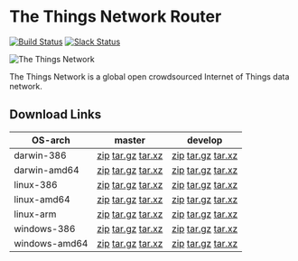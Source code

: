# The Things Network Router

[![Build Status](https://travis-ci.org/TheThingsNetwork/ttn.svg?branch=develop)](https://travis-ci.org/TheThingsNetwork/ttn) [![Slack Status](https://slack.thethingsnetwork.org/badge.svg)](https://slack.thethingsnetwork.org/)

![The Things Network](http://thethingsnetwork.org/static/ttn/media/The%20Things%20Uitlijning.svg)

The Things Network is a global open crowdsourced Internet of Things data network.

## Download Links
| OS-arch | master | develop |
| ------- | ------ | ------- |
| darwin-386 | [zip][dd32z] [tar.gz][dd32g] [tar.xz][dd32x] | [zip][md32z] [tar.gz][md32g] [tar.xz][md32x] |
| darwin-amd64 | [zip][dd64z] [tar.gz][dd64g] [tar.xz][dd64x] | [zip][md64z] [tar.gz][md64g] [tar.xz][md64x] |
| linux-386 | [zip][dl32z] [tar.gz][dl32g] [tar.xz][dl32x] | [zip][ml32z] [tar.gz][ml32g] [tar.xz][ml32x] |
| linux-amd64 | [zip][dl64z] [tar.gz][dl64g] [tar.xz][dl64x] | [zip][ml64z] [tar.gz][ml64g] [tar.xz][ml64x] |
| linux-arm | [zip][dlarmz] [tar.gz][dlarmg] [tar.xz][dlarmx] | [zip][mlarmz] [tar.gz][mlarmg] [tar.xz][mlarmx] |
| windows-386 | [zip][dw32z] [tar.gz][dw32g] [tar.xz][dw32x] | [zip][mw32z] [tar.gz][mw32g] [tar.xz][mw32x] |
| windows-amd64 | [zip][dw64z] [tar.gz][dw64g] [tar.xz][dw64x] | [zip][mw64z] [tar.gz][mw64g] [tar.xz][mw64x] |

[dd32z]: https://thethingsnetwork.blob.core.windows.net/release/src/github.com/TheThingsNetwork/ttn/release/branch/develop/router-darwin-386.zip
[dd32g]: https://thethingsnetwork.blob.core.windows.net/release/src/github.com/TheThingsNetwork/ttn/release/branch/develop/router-darwin-386.tar.gz
[dd32x]: https://thethingsnetwork.blob.core.windows.net/release/src/github.com/TheThingsNetwork/ttn/release/branch/develop/router-darwin-386.tar.xz
[md32z]: https://thethingsnetwork.blob.core.windows.net/release/src/github.com/TheThingsNetwork/ttn/release/branch/master/router-darwin-386.zip
[md32g]: https://thethingsnetwork.blob.core.windows.net/release/src/github.com/TheThingsNetwork/ttn/release/branch/master/router-darwin-386.tar.gz
[md32x]: https://thethingsnetwork.blob.core.windows.net/release/src/github.com/TheThingsNetwork/ttn/release/branch/master/router-darwin-386.tar.xz

[dd64z]: https://thethingsnetwork.blob.core.windows.net/release/src/github.com/TheThingsNetwork/ttn/release/branch/develop/router-darwin-amd64.zip
[dd64g]: https://thethingsnetwork.blob.core.windows.net/release/src/github.com/TheThingsNetwork/ttn/release/branch/develop/router-darwin-amd64.tar.gz
[dd64x]: https://thethingsnetwork.blob.core.windows.net/release/src/github.com/TheThingsNetwork/ttn/release/branch/develop/router-darwin-amd64.tar.xz
[md64z]: https://thethingsnetwork.blob.core.windows.net/release/src/github.com/TheThingsNetwork/ttn/release/branch/master/router-darwin-amd64.zip
[md64g]: https://thethingsnetwork.blob.core.windows.net/release/src/github.com/TheThingsNetwork/ttn/release/branch/master/router-darwin-amd64.tar.gz
[md64x]: https://thethingsnetwork.blob.core.windows.net/release/src/github.com/TheThingsNetwork/ttn/release/branch/master/router-darwin-amd64.tar.xz

[dl32z]: https://thethingsnetwork.blob.core.windows.net/release/src/github.com/TheThingsNetwork/ttn/release/branch/develop/router-linux-386.zip
[dl32g]: https://thethingsnetwork.blob.core.windows.net/release/src/github.com/TheThingsNetwork/ttn/release/branch/develop/router-linux-386.tar.gz
[dl32x]: https://thethingsnetwork.blob.core.windows.net/release/src/github.com/TheThingsNetwork/ttn/release/branch/develop/router-linux-386.tar.xz
[ml32z]: https://thethingsnetwork.blob.core.windows.net/release/src/github.com/TheThingsNetwork/ttn/release/branch/master/router-linux-386.zip
[ml32g]: https://thethingsnetwork.blob.core.windows.net/release/src/github.com/TheThingsNetwork/ttn/release/branch/master/router-linux-386.tar.gz
[ml32x]: https://thethingsnetwork.blob.core.windows.net/release/src/github.com/TheThingsNetwork/ttn/release/branch/master/router-linux-386.tar.xz

[dl64z]: https://thethingsnetwork.blob.core.windows.net/release/src/github.com/TheThingsNetwork/ttn/release/branch/develop/router-linux-amd64.zip
[dl64g]: https://thethingsnetwork.blob.core.windows.net/release/src/github.com/TheThingsNetwork/ttn/release/branch/develop/router-linux-amd64.tar.gz
[dl64x]: https://thethingsnetwork.blob.core.windows.net/release/src/github.com/TheThingsNetwork/ttn/release/branch/develop/router-linux-amd64.tar.xz
[ml64z]: https://thethingsnetwork.blob.core.windows.net/release/src/github.com/TheThingsNetwork/ttn/release/branch/master/router-linux-amd64.zip
[ml64g]: https://thethingsnetwork.blob.core.windows.net/release/src/github.com/TheThingsNetwork/ttn/release/branch/master/router-linux-amd64.tar.gz
[ml64x]: https://thethingsnetwork.blob.core.windows.net/release/src/github.com/TheThingsNetwork/ttn/release/branch/master/router-linux-amd64.tar.xz

[dlarmz]: https://thethingsnetwork.blob.core.windows.net/release/src/github.com/TheThingsNetwork/ttn/release/branch/develop/router-linux-arm.zip
[dlarmg]: https://thethingsnetwork.blob.core.windows.net/release/src/github.com/TheThingsNetwork/ttn/release/branch/develop/router-linux-arm.tar.gz
[dlarmx]: https://thethingsnetwork.blob.core.windows.net/release/src/github.com/TheThingsNetwork/ttn/release/branch/develop/router-linux-arm.tar.xz
[mlarmz]: https://thethingsnetwork.blob.core.windows.net/release/src/github.com/TheThingsNetwork/ttn/release/branch/master/router-linux-arm.zip
[mlarmg]: https://thethingsnetwork.blob.core.windows.net/release/src/github.com/TheThingsNetwork/ttn/release/branch/master/router-linux-arm.tar.gz
[mlarmx]: https://thethingsnetwork.blob.core.windows.net/release/src/github.com/TheThingsNetwork/ttn/release/branch/master/router-linux-arm.tar.xz

[dw32z]: https://thethingsnetwork.blob.core.windows.net/release/src/github.com/TheThingsNetwork/ttn/release/branch/develop/router-windows-386.zip
[dw32g]: https://thethingsnetwork.blob.core.windows.net/release/src/github.com/TheThingsNetwork/ttn/release/branch/develop/router-windows-386.tar.gz
[dw32x]: https://thethingsnetwork.blob.core.windows.net/release/src/github.com/TheThingsNetwork/ttn/release/branch/develop/router-windows-386.tar.xz
[mw32z]: https://thethingsnetwork.blob.core.windows.net/release/src/github.com/TheThingsNetwork/ttn/release/branch/master/router-windows-386.zip
[mw32g]: https://thethingsnetwork.blob.core.windows.net/release/src/github.com/TheThingsNetwork/ttn/release/branch/master/router-windows-386.tar.gz
[mw32x]: https://thethingsnetwork.blob.core.windows.net/release/src/github.com/TheThingsNetwork/ttn/release/branch/master/router-windows-386.tar.xz

[dw64z]: https://thethingsnetwork.blob.core.windows.net/release/src/github.com/TheThingsNetwork/ttn/release/branch/develop/router-windows-amd64.zip
[dw64g]: https://thethingsnetwork.blob.core.windows.net/release/src/github.com/TheThingsNetwork/ttn/release/branch/develop/router-windows-amd64.tar.gz
[dw64x]: https://thethingsnetwork.blob.core.windows.net/release/src/github.com/TheThingsNetwork/ttn/release/branch/develop/router-windows-amd64.tar.xz
[mw64z]: https://thethingsnetwork.blob.core.windows.net/release/src/github.com/TheThingsNetwork/ttn/release/branch/master/router-windows-amd64.zip
[mw64g]: https://thethingsnetwork.blob.core.windows.net/release/src/github.com/TheThingsNetwork/ttn/release/branch/master/router-windows-amd64.tar.gz
[mw64x]: https://thethingsnetwork.blob.core.windows.net/release/src/github.com/TheThingsNetwork/ttn/release/branch/master/router-windows-amd64.tar.xz
